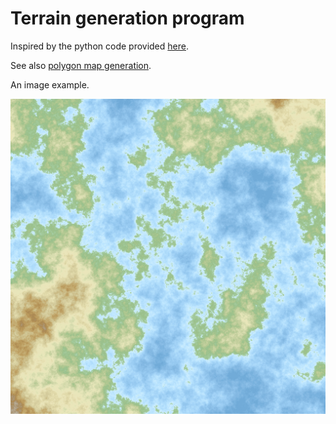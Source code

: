 # Terrain generation program

Inspired by the python code provided [here](https://janert.me/blog/2022/the-diamond-square-algorithm-for-terrain-generation/).

See also [polygon map generation](http://www-cs-students.stanford.edu/~amitp/game-programming/polygon-map-generation/).

An image example.

![image](color.png)
